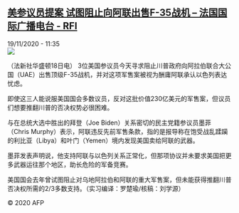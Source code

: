<!--1605786900000-->
[美参议员提案 试图阻止向阿联出售F-35战机 – 法国国际广播电台 - RFI](http://www.rfi.fr//cn/contenu/20201119-%E7%BE%8E%E5%8F%82%E8%AE%AE%E5%91%98%E6%8F%90%E6%A1%88-%E8%AF%95%E5%9B%BE%E9%98%BB%E6%AD%A2%E5%90%91%E9%98%BF%E8%81%94%E5%87%BA%E5%94%AEf-35%E6%88%98%E6%9C%BA)
------

<div>19/11/2020 - 11:35</div><img src="https://s.rfi.fr/media/display/a09c8b56-2a56-11eb-80f9-005056a964fe/w:310/p:16x9/int0013b.201119183503.jpg"><div class="t-content__body u-clearfix"><p>（法新社华盛顿18日电）    3位美国参议员今天寻求阻止川普政府向阿拉伯联合大公国（UAE）出售顶级F-35战机，并对这项军售案被视为酬庸阿联承认以色列表达忧虑。</p><p>    即使这三人能说服美国国会多数议员，反对这批价值230亿美元的军售案，但议员们想要推翻川普的否决权势必很困难。</p><p>    与在总统大选中胜出的拜登（Joe Biden）关系密切的民主党籍参议员墨菲（Chris Murphy）表示，阿联违反先前军售条款，指的是报导称在饱受战乱蹂躏的利比亚（Libya）和叶门（Yemen）境内发现美国卖给阿联的武器。</p><p>    墨菲发表声明说，他支持阿联与以色列关系正常化，但那项协议并未要求美国把更多武器运往那个地区，助长危险的军备竞赛。</p><p>    美国国会去年曾试图阻止对乌地阿拉伯和阿联的重大军售案，但未能获得推翻川普否决权所需的2/3多数支持。（实习编译：罗楚瑜/核稿：刘学源）</p><p class="t-copyright">© 2020 AFP</p>        </div>
